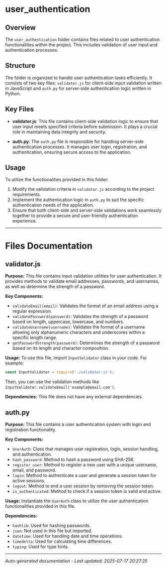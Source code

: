 # user_authentication

## Overview
The `user_authentication` folder contains files related to user authentication functionalities within the project. This includes validation of user input and authentication processes.

## Structure
The folder is organized to handle user authentication tasks efficiently. It consists of two key files: `validator.js` for client-side input validation written in JavaScript and `auth.py` for server-side authentication logic written in Python.

## Key Files
- **validator.js**: This file contains client-side validation logic to ensure that user input meets specified criteria before submission. It plays a crucial role in maintaining data integrity and security.
  
- **auth.py**: The `auth.py` file is responsible for handling server-side authentication processes. It manages user login, registration, and authentication, ensuring secure access to the application.

## Usage
To utilize the functionalities provided in this folder:
1. Modify the validation criteria in `validator.js` according to the project requirements.
2. Implement the authentication logic in `auth.py` to suit the specific authentication needs of the application.
3. Ensure that both client-side and server-side validations work seamlessly together to provide a secure and user-friendly authentication experience.

---

# Files Documentation

## validator.js

**Purpose:** This file contains input validation utilities for user authentication. It provides methods to validate email addresses, passwords, and usernames, as well as determine the strength of a password.

**Key Components:**
- `validateEmail(email)`: Validates the format of an email address using a regular expression.
- `validatePassword(password)`: Validates the strength of a password based on length, uppercase, lowercase, and numbers.
- `validateUsername(username)`: Validates the format of a username allowing only alphanumeric characters and underscores within a specific length range.
- `getPasswordStrength(password)`: Determines the strength of a password based on its length and character composition.

**Usage:** To use this file, import `InputValidator` class in your code. For example:
```javascript
const InputValidator = require('./validator.js');
```
Then, you can use the validation methods like `InputValidator.validateEmail('example@email.com')`.

**Dependencies:** This file does not have any external dependencies.

## auth.py

**Purpose:** This file contains a user authentication system with login and registration functionality.

**Key Components:**
- `UserAuth`: Class that manages user registration, login, session handling, and authentication.
- `hash_password`: Method to hash a password using SHA-256.
- `register_user`: Method to register a new user with a unique username, email, and password.
- `login`: Method to authenticate a user and generate a session token for active sessions.
- `logout`: Method to end a user session by removing the session token.
- `is_authenticated`: Method to check if a session token is valid and active.

**Usage:** Instantiate the `UserAuth` class to utilize the user authentication functionalities provided in this file.

**Dependencies:**
- `hashlib`: Used for hashing passwords.
- `json`: Not used in this file but imported.
- `datetime`: Used for handling date and time operations.
- `timedelta`: Used for calculating time differences.
- `typing`: Used for type hints.

---
*Auto-generated documentation - Last updated: 2025-07-17 20:27:25*

